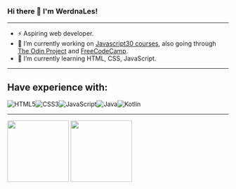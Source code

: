### Hi there 👋 I'm WerdnaLes!

---
- ⚡ Aspiring web developer.
- 🔭 I’m currently working on [Javascript30 courses](https://github.com/WerdnaLes/JavaScript30-courses), also going through [The Odin Project](https://www.theodinproject.com) and [FreeCodeCamp](https://www.freecodecamp.org).
- 🌱 I’m currently learning HTML, CSS, JavaScript.

---

## Have experience with:

![HTML5](https://img.shields.io/badge/html5-%23E34F26.svg?style=for-the-badge&logo=html5&logoColor=white)![CSS3](https://img.shields.io/badge/css3-%231572B6.svg?style=for-the-badge&logo=css3&logoColor=white)![JavaScript](https://img.shields.io/badge/javascript-%23323330.svg?style=for-the-badge&logo=javascript&logoColor=%23F7DF1E)![Java](https://img.shields.io/badge/java-%23ED8B00.svg?style=for-the-badge&logo=java&logoColor=white)![Kotlin](https://img.shields.io/badge/kotlin-%237F52FF.svg?style=for-the-badge&logo=kotlin&logoColor=white)

---

<p>
<img height="140px" src="https://github-readme-stats.vercel.app/api?username=WerdnaLes&show_icons=true&theme=radical&hide=contribs,prs">
<img height="140px" src="https://github-readme-stats.vercel.app/api/top-langs/?username=WerdnaLes&layout=compact&theme=radical">
</p>

<!--
**WerdnaLes/WerdnaLes** is a ✨ _special_ ✨ repository because its `README.md` (this file) appears on your GitHub profile.

Here are some ideas to get you started:

- 🔭 I’m currently working on ...
- 🌱 I’m currently learning ...
- 👯 I’m looking to collaborate on ...
- 🤔 I’m looking for help with ...
- 💬 Ask me about ...
- 📫 How to reach me: ...
- 😄 Pronouns: ...
- ⚡ Fun fact: ...
-->
